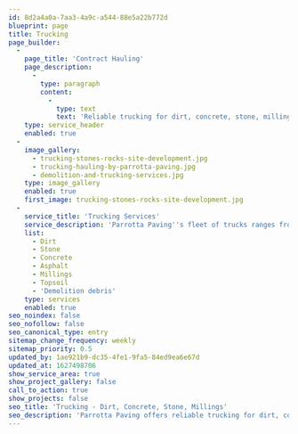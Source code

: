 ```yaml
---
id: 8d2a4a0a-7aa3-4a9c-a544-88e5a22b772d
blueprint: page
title: Trucking
page_builder:
  -
    page_title: 'Contract Hauling'
    page_description:
      -
        type: paragraph
        content:
          -
            type: text
            text: 'Reliable trucking for dirt, concrete, stone, millings, and more.'
    type: service_header
    enabled: true
  -
    image_gallery:
      - trucking-stones-rocks-site-development.jpg
      - trucking-hauling-by-parrotta-paving.jpg
      - demolition-and-trucking-services.jpg
    type: image_gallery
    enabled: true
    first_image: trucking-stones-rocks-site-development.jpg
  -
    service_title: 'Trucking Services'
    service_description: 'Parrotta Paving''s fleet of trucks ranges from single axle dumps to tri-axle dump trucks and can provide contract hauling services for any size job. We also haul <a href="/millings-request" class="underline">Millings, Top Soil and Fill Dirt</a> via our request form.'
    list:
      - Dirt
      - Stone
      - Concrete
      - Asphalt
      - Millings
      - Topsoil
      - 'Demolition debris'
    type: services
    enabled: true
seo_noindex: false
seo_nofollow: false
seo_canonical_type: entry
sitemap_change_frequency: weekly
sitemap_priority: 0.5
updated_by: 1ae921b9-dc35-4fe1-9fa5-84ed9ea6e67d
updated_at: 1627498706
show_service_area: true
show_project_gallery: false
call_to_action: true
show_projects: false
seo_title: 'Trucking - Dirt, Concrete, Stone, Millings'
seo_description: 'Parrotta Paving offers reliable trucking for dirt, concrete, stone, millings, and more. Give us a call for estimates, 304-292-0905.'
---
```

